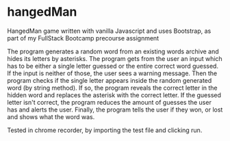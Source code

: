 # hangedMan
HangedMan game written with vanilla Javascript and uses Bootstrap, as part of my FullStack Bootcamp precourse assignment

The program generates a random word from an existing words archive and hides its letters by asterisks.
The program gets from the user an input which has to be either a single letter guessed or the entire correct word guessed.
If the input is neither of those, the user sees a warning message.
Then the program checks if the single letter appears inside the random generated word (by string method).
If so, the program reveals the correct letter in the hidden word and replaces the asterisk with the correct letter.
If the guessed letter isn't correct, the program reduces the amount of guesses the user has and alerts the user.
Finally, the program tells the user if they won, or lost and shows what the word was.

Tested in chrome recorder, by importing the test file and clicking run.
